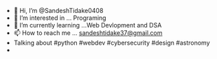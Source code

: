 - 👋 Hi, I’m @SandeshTidake0408
- 👀 I’m interested in ... Programing
- 🌱 I’m currently learning ...Web Devlopment and DSA
- 📫 How to reach me ... sandeshtidake37@gmail.com
- Talking about #python #webdev #cybersecurity #design #astronomy
- 
